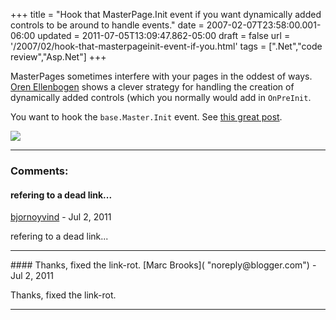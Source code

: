 +++
title = "Hook that MasterPage.Init event if you want dynamically added controls to be around to handle events."
date = 2007-02-07T23:58:00.001-06:00
updated = 2011-07-05T13:09:47.862-05:00
draft = false
url = '/2007/02/hook-that-masterpageinit-event-if-you.html'
tags = [".Net","code review","Asp.Net"]
+++

MasterPages sometimes interfere with your pages in the oddest of ways. [Oren Ellenbogen](http://www.lnbogen.com/) shows a clever strategy for handling the creation of dynamically added controls (which you normally would add in `OnPreInit`.

You want to hook the `base.Master.Init` event. See [this great post](http://lnbogen.com/2007/02/07/override-onpreinit-on-a-page-with-master-page/).

[![](http://imagegen.last.fm/DarkSeas/recenttracks/1/IDisposable.gif)](http://www.last.fm/user/IDisposable/?chartstyle=DarkSeas)

---
### Comments:
#### refering to a dead link...
[bjornoyvind]( "noreply@blogger.com") - <time datetime="2011-07-05T13:07:56.040-05:00">Jul 2, 2011</time>

refering to a dead link...
<hr />
#### Thanks, fixed the link-rot.
[Marc Brooks]( "noreply@blogger.com") - <time datetime="2011-07-05T13:10:25.845-05:00">Jul 2, 2011</time>

Thanks, fixed the link-rot.
<hr />
